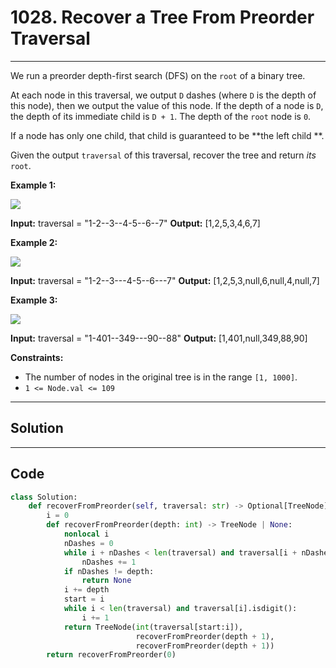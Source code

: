 # 1028. Recover a Tree From Preorder Traversal

---

We run a preorder depth-first search (DFS) on the `root` of a binary tree.

At each node in this traversal, we output `D` dashes (where `D` is the depth of this node), then we output the value of this node.  If the depth of a node is `D`, the depth of its immediate child is `D + 1`.  The depth of the `root` node is `0`.

If a node has only one child, that child is guaranteed to be **the left child **.

Given the output `traversal` of this traversal, recover the tree and return _its_ `root`.

 

**Example 1:**

![](https://assets.leetcode.com/uploads/2024/09/10/recover_tree_ex1.png)


**Input:** traversal = "1-2--3--4-5--6--7"
**Output:** [1,2,5,3,4,6,7]


**Example 2:**

![](https://assets.leetcode.com/uploads/2024/09/10/recover_tree_ex2.png)


**Input:** traversal = "1-2--3---4-5--6---7"
**Output:** [1,2,5,3,null,6,null,4,null,7]


**Example 3:**

![](https://assets.leetcode.com/uploads/2024/09/10/recover_tree_ex3.png)


**Input:** traversal = "1-401--349---90--88"
**Output:** [1,401,null,349,88,90]


 

**Constraints:**

  * The number of nodes in the original tree is in the range `[1, 1000]`.
  * `1 <= Node.val <= 109`

---

## Solution



---

## Code
```python
class Solution:
    def recoverFromPreorder(self, traversal: str) -> Optional[TreeNode]:
        i = 0
        def recoverFromPreorder(depth: int) -> TreeNode | None:
            nonlocal i
            nDashes = 0
            while i + nDashes < len(traversal) and traversal[i + nDashes] == '-':
                nDashes += 1
            if nDashes != depth:
                return None
            i += depth
            start = i
            while i < len(traversal) and traversal[i].isdigit():
                i += 1
            return TreeNode(int(traversal[start:i]),
                            recoverFromPreorder(depth + 1),
                            recoverFromPreorder(depth + 1))
        return recoverFromPreorder(0)
```